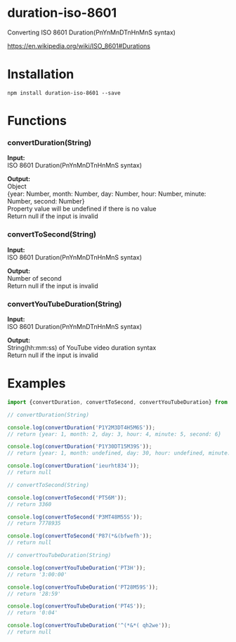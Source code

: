 # duration-iso-8601
Converting ISO 8601 Duration(PnYnMnDTnHnMnS syntax)  
  
https://en.wikipedia.org/wiki/ISO_8601#Durations

# Installation
```
npm install duration-iso-8601 --save
```

# Functions
### convertDuration(String)
**Input:**  
ISO 8601 Duration(PnYnMnDTnHnMnS syntax)  

**Output:**  
Object  
{year: Number, month: Number, day: Number, hour: Number, minute: Number, second: Number}  
Property value will be undefined if there is no value  
Return null if the input is invalid

### convertToSecond(String)
**Input:**  
ISO 8601 Duration(PnYnMnDTnHnMnS syntax)  

**Output:**  
Number of second  
Return null if the input is invalid

### convertYouTubeDuration(String)
**Input:**  
ISO 8601 Duration(PnYnMnDTnHnMnS syntax)  

**Output:**  
String(hh:mm:ss) of YouTube video duration syntax  
Return null if the input is invalid

# Examples
```javascript
import {convertDuration, convertToSecond, convertYouTubeDuration} from 'duration-iso-8601';

// convertDuration(String)

console.log(convertDuration('P1Y2M3DT4H5M6S'));
// return {year: 1, month: 2, day: 3, hour: 4, minute: 5, second: 6}

console.log(convertDuration('P1Y30DT15M39S'));
// return {year: 1, month: undefined, day: 30, hour: undefined, minute: 15, second: 39}

console.log(convertDuration('ieurht834'));
// return null

// convertToSecond(String)

console.log(convertToSecond('PT56M'));
// return 3360

console.log(convertToSecond('P3MT48M55S'));
// return 7778935

console.log(convertToSecond('P87(*&(bfwefh'));
// return null

// convertYouTubeDuration(String)

console.log(convertYouTubeDuration('PT3H'));
// return '3:00:00'

console.log(convertYouTubeDuration('PT28M59S'));
// return '28:59'

console.log(convertYouTubeDuration('PT4S'));
// return '0:04'

console.log(convertYouTubeDuration('^(*&*( qh2we'));
// return null
```

